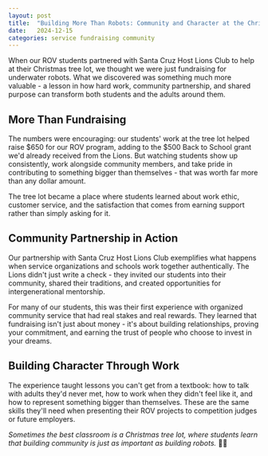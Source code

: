 ```yaml
---
layout: post
title:  "Building More Than Robots: Community and Character at the Christmas Tree Lot"
date:   2024-12-15
categories: service fundraising community
---
```


When our ROV students partnered with Santa Cruz Host Lions Club to help at their Christmas tree lot, we thought we were just fundraising for underwater robots. What we discovered was something much more valuable - a lesson in how hard work, community partnership, and shared purpose can transform both students and the adults around them.

## More Than Fundraising

The numbers were encouraging: our students' work at the tree lot helped raise $650 for our ROV program, adding to the $500 Back to School grant we'd already received from the Lions. But watching students show up consistently, work alongside community members, and take pride in contributing to something bigger than themselves - that was worth far more than any dollar amount.

The tree lot became a place where students learned about work ethic, customer service, and the satisfaction that comes from earning support rather than simply asking for it.

## Community Partnership in Action

Our partnership with Santa Cruz Host Lions Club exemplifies what happens when service organizations and schools work together authentically. The Lions didn't just write a check - they invited our students into their community, shared their traditions, and created opportunities for intergenerational mentorship.

For many of our students, this was their first experience with organized community service that had real stakes and real rewards. They learned that fundraising isn't just about money - it's about building relationships, proving your commitment, and earning the trust of people who choose to invest in your dreams.

## Building Character Through Work

The experience taught lessons you can't get from a textbook: how to talk with adults they'd never met, how to work when they didn't feel like it, and how to represent something bigger than themselves. These are the same skills they'll need when presenting their ROV projects to competition judges or future employers.

*Sometimes the best classroom is a Christmas tree lot, where students learn that building community is just as important as building robots.* 🎄🤖